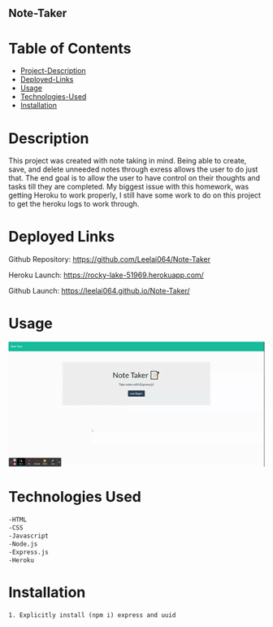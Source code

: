 ## Note-Taker

# Table of Contents
* [Project-Description](#description)
* [Deployed-Links](#deployed-links)
* [Usage](#usage)
* [Technologies-Used](#technologies-used)
* [Installation](#installation)
# Description


This project was created with note taking in mind. Being able to create, save, and delete unneeded notes through exress allows the user to do just that. The end goal is to allow the user to have control on their thoughts and tasks till they are completed. My biggest issue with this homework, was getting Heroku to work properly, I still have some work to do on this project to get the heroku logs to work through.


# Deployed Links

Github Repository: https://github.com/Leelai064/Note-Taker

Heroku Launch: https://rocky-lake-51969.herokuapp.com/ 

Github Launch: https://leelai064.github.io/Note-Taker/ 

# Usage

![Walkthrough](/video/NoteTaker.gif)

# Technologies Used

```
-HTML
-CSS
-Javascript
-Node.js
-Express.js
-Heroku
```

# Installation
```
1. Explicitly install (npm i) express and uuid
```